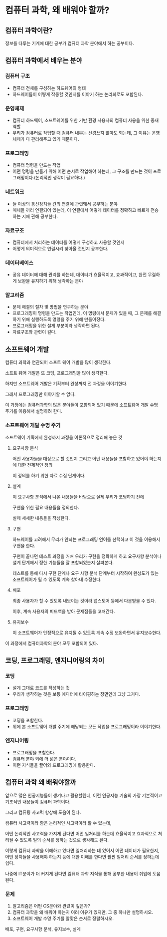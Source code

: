 # 컴퓨터 과학, 왜 배워야 할까?

## 컴퓨터 과학이란?

정보를 다루는 기계에 대한 공부가 컴퓨터 과학 분야에서 하는 공부이다.

## 컴퓨터 과학에서 배우는 분야

### 컴퓨터 구조

- 컴퓨터 전체를 구성하는 하드웨어의 형태
- 하드웨어들이 어떻게 작동할 것인지를 이야기 하는 논리회로도 포함된다.

### 운영체제

- 컴퓨터 하드웨어, 소프트웨어를 위한 기반 환경 사용자의 컴퓨터 사용을 위한 중재 역할
- 우리가 컴퓨터로 작업할 때 컴퓨터 내부는 신경쓰지 않아도 되는데, 그 이유는 운영체제가 다 관리해주고 있기 때문이다.

### 프로그래밍

- 컴퓨터 명령을 만드는 작업
- 어떤 명령을 만들기 위해 어떤 순서로 작업해야 하는데, 그 구조를 만드는 것이 프로그래밍이다.(논리적인 생각이 필요하다.)

### 네트워크

- 둘 이상의 통신장치들 간의 연결에 관련돼서 공부하는 분야
- 매체들 끼리 연결되어 있는데, 이 연결에서 어떻게 데이터를 정확하고 빠르게 전송하는 지에 관해 공부한다.

### 자료구조

- 컴퓨터에서 처리하는 데이터를 어떻게 구성하고 사용할 것인지
- 어떻게 의미적으로 연결시켜 찾아올 것인지 공부한다.

### 데이터베이스

- 공유 데이터에 대해 관리를 하는데, 데이터가 효율적이고, 효과적이고, 완전 무결하게 보완을 유지하기 위해 생각하는 분야

### 알고리즘

- 문제 해결의 절차 및 방법을 연구하는 분야
- 프로그래밍이 명령을 만드는 작업인데, 이 명령에서 문제가 있을 때, 그 문제를 해결하기 위해 실행하도록 명령을 주기 위해 만들어졌다.
- 프로그래밍을 위한 설계 부분이라 생각하면 된다.
- 자료구조와 관련이 깊다.

## 소프트웨어 개발

컴퓨터 과학과 연관되어 소프트 웨어 개발을 많이 생각한다.

소프트 웨어 개발은 또 코딩, 프로그래밍을 많이 생각한다.

하지만 소프트웨어 개발은 기획부터 완성까지 전 과정을 이야기한다.

그래서 프로그래밍만 이야기할 수 없다.

이 과정에는 컴퓨터과학의 많은 분야들이 포함되어 있기 때문에 소프트웨어 개발 수명 주기를 이용해서 설명하려 한다.

### 소프트웨어 개발 수명 주기

소프트웨어 기획에서 완성까지 과정을 이론적으로 정리해 놓은 것

1. 요구사항 분석

   어떤 사용자들을 대상으로 할 것인지 그리고 어떤 내용들을 포함하고 있어야 하는지에 대한 전제적인 정의

   이 정의를 하기 위한 자료 수집 단계이다.

2. 설계

   이 요구사항 분석에서 나온 내용들을 바탕으로 실제 우리가 코딩하기 전에

   구현을 위한 필요 내용들을 정의한다.

   실제 세세한 내용들을 작성한다.

3. 구현

   하드웨어를 고려해서 무리가 안되는 프로그래밍 언어를 선택하고 이 것을 이용해서 구현을 한다.

   구현이 끝나면 테스트 과정을 거쳐 우리가 구현을 정확하게 하고 요구사항 분석이나 설계 단계에서 정한 기능들을 잘 포함되었는지 살펴본다.

   테스트를 통해 다시 구현 단계나 요구 사항 분석 단계부터 시작하여 완성도가 있는 소프트웨어가 될 수 있도록 계속 찾아내 수정한다.

4. 배포

   최종 사용자가 할 수 있도록 내보이는 것이라 앱스토어 등에서 다운받을 수 있다.

   이후, 계속 사용자의 피드백을 받아 문제점들을 고쳐간다.

5. 유지보수

   이 소프트웨어가 안정적으로 유지될 수 있도록 계속 수정 보완하면서 유지보수한다.

이 과정에서 컴퓨터과학의 분야 모두 포함되어 있다.

## 코딩, 프로그래밍, 엔지니어링의 차이

### 코딩

- 설계 그대로 코드를 작성하는 것
- 우리가 생각하는 것은 보통 에디터에 타이핑하는 장면인데 그냥 그거다.

### 프로그래밍

- 코딩을 포함한다.
- 위에 본 소프트웨어 개발 주기에 해당되는 모든 작업을 프로그래밍이라 이야기한다.

### 엔지니어링

- 프로그래밍을 포함한다.
- 컴퓨터 분야 외에 더 넓은 분야이다.
- 이런 지식들을 끌어와 프로그래밍에 활용한다.

## 컴퓨터 과학 왜 배워야할까

앞으로 많은 인공지능들이 생겨나고 활용할텐데, 이런 인공지능 기술의 가장 기본적이고 기초적인 내용들이 컴퓨터 과학이다.

그리고 컴퓨팅 사고력 향상에 도움이 된다.

컴퓨터 사고력이라 함은 논리적인 사고력이라 할 수 있는데,

어떤 논리적인 사고력을 가지게 된다면 어떤 일처리를 하는데 효율적이고 효과적으로 처리될 수 있도록 일의 순서를 정하는 것으로 생각해도 된다.

이렇게 컴퓨터 과학을 이해하고 있다면 일처리하는 데 있어서 어떤 데이터가 필요한지, 어떤 장치들을 사용해야 하는지 등에 대한 이해를 한다면 훨씬 일처리 순서를 정하는데 쉽다.

나중에 IT분야가 더 커지게 된다면 컴퓨터 과학 지식을 통해 공부한 내용이 취업에 도움된다.

### 문제

1. 알고리즘은 어떤 CS분야와 관련이 깊은가?
2. 컴퓨터 과학을 왜 배워야 하는지 여러 이유가 있지만, 그 중 하나만 설명하시오.
3. 소프트웨어 개발 수명 주기를 알맞은 순서로 정렬하시오.

배포, 구현, 요구사항 분석, 유지보수, 설계
